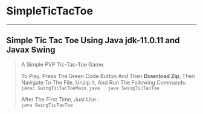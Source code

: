 # SimpleTicTacToe
___________________________
## Simple Tic Tac Toe Using Java jdk-11.0.11 and Javax Swing

>A Simple PVP Tic-Tac-Toe Game.
>
> To Play, Press The Green Code Button And Then **Download Zip**,
> Then Navigate To The File, Unzip It, And Run The Following Commands:  
> ``
> javac SwingTicTacToeMain.java  
> java SwingTicTacToe  
> ``  
>   
> After The First Time, Just Use :  
> ``
> java SwingTicTacToe
> `` 
>
